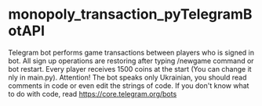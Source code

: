 # monopoly_transaction_pyTelegramBotAPI
Telegram bot performs game transactions between players who is signed in bot. All sign up operations are restoring after typing /newgame command or bot restart. Every player receives 1500 coins at the start (You can change it nly in main.py). Attention! The bot speaks only Ukrainian, you should read comments in code or even edit the strings of code. If you don't know what to do with code, read https://core.telegram.org/bots
